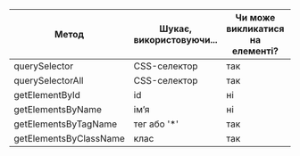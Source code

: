 | Метод                  | Шукає, використовуючи... | Чи може викликатися на елементі? | Чи повертає живу колекцію? |
| ---------------------- | ------------------------ | -------------------------------- | -------------------------- |
| querySelector          | CSS-селектор             | так                              | ні                         |
| querySelectorAll       | CSS-селектор             | так                              | ні                         |
| getElementById         | id                       | ні                               | ні                         |
| getElementsByName      | ім’я                     | ні                               | так                        |
| getElementsByTagName   | тег або '\*'             | так                              | так                        |
| getElementsByClassName | клас                     | так                              | так                        |
